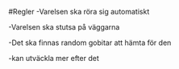 #Regler
-Varelsen ska röra sig automatiskt

-Varelsen ska stutsa på väggarna

-Det ska finnas random gobitar att hämta för den 

-kan utväckla mer efter det